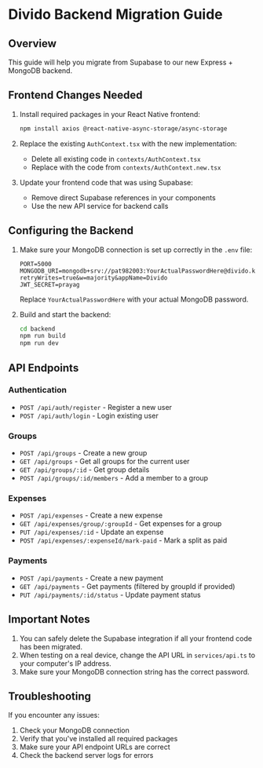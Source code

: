 # Divido Backend Migration Guide

## Overview

This guide will help you migrate from Supabase to our new Express + MongoDB backend.

## Frontend Changes Needed

1. Install required packages in your React Native frontend:
   ```bash
   npm install axios @react-native-async-storage/async-storage
   ```

2. Replace the existing `AuthContext.tsx` with the new implementation:
   - Delete all existing code in `contexts/AuthContext.tsx`
   - Replace with the code from `contexts/AuthContext.new.tsx`

3. Update your frontend code that was using Supabase:
   - Remove direct Supabase references in your components
   - Use the new API service for backend calls

## Configuring the Backend

1. Make sure your MongoDB connection is set up correctly in the `.env` file:
   ```
   PORT=5000
   MONGODB_URI=mongodb+srv://pat982003:YourActualPasswordHere@divido.kfbytcw.mongodb.net/?retryWrites=true&w=majority&appName=Divido
   JWT_SECRET=prayag
   ```
   Replace `YourActualPasswordHere` with your actual MongoDB password.

2. Build and start the backend:
   ```bash
   cd backend
   npm run build
   npm run dev
   ```

## API Endpoints

### Authentication
- `POST /api/auth/register` - Register a new user
- `POST /api/auth/login` - Login existing user

### Groups
- `POST /api/groups` - Create a new group
- `GET /api/groups` - Get all groups for the current user
- `GET /api/groups/:id` - Get group details
- `POST /api/groups/:id/members` - Add a member to a group

### Expenses
- `POST /api/expenses` - Create a new expense
- `GET /api/expenses/group/:groupId` - Get expenses for a group
- `PUT /api/expenses/:id` - Update an expense
- `POST /api/expenses/:expenseId/mark-paid` - Mark a split as paid

### Payments
- `POST /api/payments` - Create a new payment
- `GET /api/payments` - Get payments (filtered by groupId if provided)
- `PUT /api/payments/:id/status` - Update payment status

## Important Notes

1. You can safely delete the Supabase integration if all your frontend code has been migrated.
2. When testing on a real device, change the API URL in `services/api.ts` to your computer's IP address.
3. Make sure your MongoDB connection string has the correct password.

## Troubleshooting

If you encounter any issues:
1. Check your MongoDB connection
2. Verify that you've installed all required packages
3. Make sure your API endpoint URLs are correct
4. Check the backend server logs for errors
